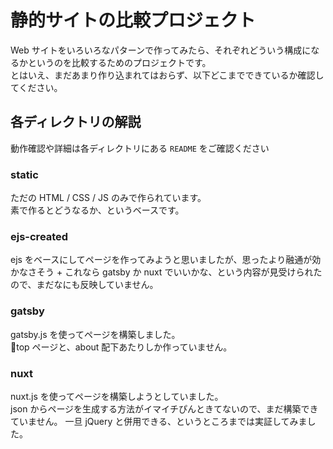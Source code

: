# 静的サイトの比較プロジェクト

Web サイトをいろいろなパターンで作ってみたら、それぞれどういう構成になるかというのを比較するためのプロジェクトです。  
とはいえ、まだあまり作り込まれてはおらず、以下どこまでできているか確認してください。

## 各ディレクトリの解説

動作確認や詳細は各ディレクトリにある `README` をご確認ください

### static

ただの HTML / CSS / JS のみで作られています。  
素で作るとどうなるか、というベースです。

### ejs-created

ejs をベースにしてページを作ってみようと思いましたが、思ったより融通が効かなさそう + これなら gatsby か nuxt でいいかな、という内容が見受けられたので、まだなにも反映していません。

### gatsby

gatsby.js を使ってページを構築しました。  
top ページと、about 配下あたりしか作っていません。

### nuxt

nuxt.js を使ってページを構築しようとしていました。  
json からページを生成する方法がイマイチぴんときてないので、まだ構築できていません。
一旦 jQuery と併用できる、というところまでは実証してみました。
